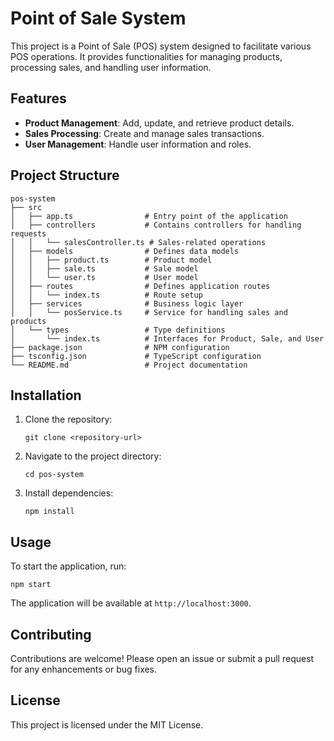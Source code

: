# Point of Sale System

This project is a Point of Sale (POS) system designed to facilitate various POS operations. It provides functionalities for managing products, processing sales, and handling user information.

## Features

- **Product Management**: Add, update, and retrieve product details.
- **Sales Processing**: Create and manage sales transactions.
- **User Management**: Handle user information and roles.

## Project Structure

```
pos-system
├── src
│   ├── app.ts                # Entry point of the application
│   ├── controllers           # Contains controllers for handling requests
│   │   └── salesController.ts # Sales-related operations
│   ├── models                # Defines data models
│   │   ├── product.ts        # Product model
│   │   ├── sale.ts           # Sale model
│   │   └── user.ts           # User model
│   ├── routes                # Defines application routes
│   │   └── index.ts          # Route setup
│   ├── services              # Business logic layer
│   │   └── posService.ts     # Service for handling sales and products
│   └── types                 # Type definitions
│       └── index.ts          # Interfaces for Product, Sale, and User
├── package.json              # NPM configuration
├── tsconfig.json             # TypeScript configuration
└── README.md                 # Project documentation
```

## Installation

1. Clone the repository:
   ```
   git clone <repository-url>
   ```
2. Navigate to the project directory:
   ```
   cd pos-system
   ```
3. Install dependencies:
   ```
   npm install
   ```

## Usage

To start the application, run:
```
npm start
```

The application will be available at `http://localhost:3000`.

## Contributing

Contributions are welcome! Please open an issue or submit a pull request for any enhancements or bug fixes.

## License

This project is licensed under the MIT License.
